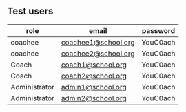 ## Test users


| role          | email               | password |
|---------------|---------------------|----------|
| coachee       | coachee1@school.org | YouC0ach |
| coachee       | coachee2@school.org | YouC0ach |
| Coach         | coach1@school.org   | YouC0ach |
| Coach         | coach2@school.org   | YouC0ach |
| Administrator | admin1@school.org   | YouC0ach |
| Administrator | admin2@school.org   | YouC0ach |
